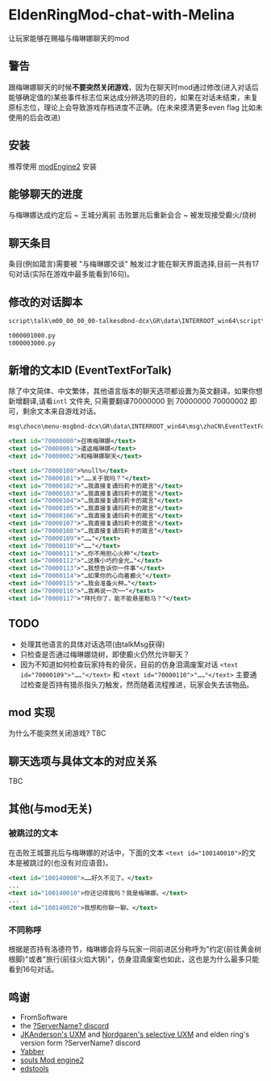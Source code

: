 # EldenRingMod-chat-with-Melina

让玩家能够在赐福与梅琳娜聊天的mod

## 警告

跟梅琳娜聊天的时候**不要突然关闭游戏**，因为在聊天时mod通过修改(进入对话后能够确定值的)某些事件标志位来达成分辨选项的目的，如果在对话未结束，未复原标志位，理论上会导致游戏存档进度不正确。(在未来摸清更多even flag 比如未使用的后会改进)

## 安装

推荐使用 [modEngine2](https://github.com/soulsmods/ModEngine2) 安装

## 能够聊天的进度

与梅琳娜达成约定后 ~ 王城分离前
击败噩兆后重新会合 ~ 被发现接受癫火/烧树

## 聊天条目

条目(例如箴言)需要被 "与梅琳娜交谈" 触发过才能在聊天界面选择,目前一共有17句对话(实际在游戏中最多能看到16句)。

## 修改的对话脚本

```xml
script\talk\m00_00_00_00-talkesdbnd-dcx\GR\data\INTERROOT_win64\script\talk\m00_00_00_00

t000001000.py
t000003000.py
```

## 新增的文本ID (EventTextForTalk)

除了中文简体、中文繁体，其他语言版本的聊天选项都设置为英文翻译。如果你想新增翻译,请看```intl``` 文件夹, 只需要翻译70000000 到 70000000 70000002 即可，剩余文本来自游戏对话。

```xml
msg\zhocn\menu-msgbnd-dcx\GR\data\INTERROOT_win64\msg\zhoCN\EventTextForTalk.fmg.xml
```

``` xml
<text id="70000000">召唤梅琳娜</text>
<text id="70000001">遣返梅琳娜</text>
<text id="70000002">和梅琳娜聊天</text>

<text id="70000100">%null%</text>
<text id="70000101">"……关于我吗？"</text>
<text id="70000102">"…我直接复诵玛莉卡的箴言"</text>
<text id="70000103">"…我直接复诵玛莉卡的箴言"</text>
<text id="70000104">"…我直接复诵玛莉卡的箴言"</text>
<text id="70000105">"…我直接复诵玛莉卡的箴言"</text>
<text id="70000106">"…我直接复诵玛莉卡的箴言"</text>
<text id="70000107">"…我直接复诵玛莉卡的箴言"</text>
<text id="70000108">"…我直接复诵玛莉卡的箴言"</text>
<text id="70000109">"……"</text>
<text id="70000110">"……"</text>
<text id="70000111">"…你不用担心火种"</text>
<text id="70000112">"…这簇小巧的金光…"</text>
<text id="70000113">"…我想告诉你一件事"</text>
<text id="70000114">"…如果你的心向着癫火"</text>
<text id="70000115">"…我会准备火种…"</text>
<text id="70000116">"…我再说一次──"</text>
<text id="70000117">"拜托你了，能不能悬崖勒马？"</text>
```

## TODO

- 处理其他语言的具体对话选项(由talkMsg获得)
- 只检查是否通过梅琳娜烧树，即使癫火仍然允许聊天？
- 因为不知道如何检查玩家持有的骨灰，目前的仿身泪滴废案对话 ```<text id="70000109">"……"</text>``` 和 ```<text id="70000110">"……"</text>``` 主要通过检查是否持有猎杀指头刀触发，然而随着流程推进，玩家会失去该物品。

## mod 实现

为什么不能突然关闭游戏?
TBC

## 聊天选项与具体文本的对应关系

TBC

## 其他(与mod无关)

### 被跳过的文本

在击败王城噩兆后与梅琳娜的对话中，下面的文本 ```<text id="100140010">```的文本是被跳过的(也没有对应语音)。

```xml
<text id="100140000">……好久不见了。</text>
...
<text id="100140010">你还记得我吗？我是梅琳娜。</text>
...
<text id="100140020">我想和你聊一聊。</text>
```

### 不同称呼

根据是否持有洛德符节，梅琳娜会将与玩家一同前进区分称呼为"约定(前往黄金树根脚)"或者"旅行(前往火焰大锅)"，仿身泪滴废案也如此，这也是为什么最多只能看到16句对话。

## 鸣谢

- FromSoftware
- the [?ServerName? discord](https://discord.gg/97qU4236)
- [JKAnderson's UXM](https://github.com/JKAnderson/UXM) and [Nordgaren's selective UXM](https://github.com/Nordgaren/UXM-Selective-Unpack) and elden ring's version form ?ServerName? discord
- [Yabber](https://github.com/JKAnderson/Yabber)
- [souls Mod engine2](https://github.com/soulsmods/ModEngine2)
- [edstools](https://github.com/thefifthmatt/ESDLang)
